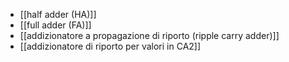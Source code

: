 - [[half adder (HA)]]
- [[full adder (FA)]]
- [[addizionatore a propagazione di riporto (ripple carry adder)]]
- [[addizionatore di riporto per valori in CA2]]
